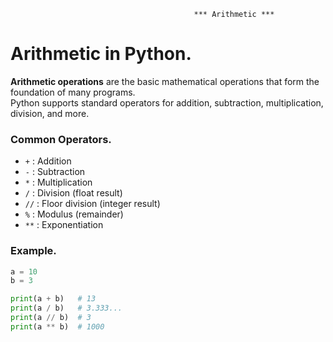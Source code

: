                                              *** Arithmetic ***

# Arithmetic in Python.

**Arithmetic operations** are the basic mathematical operations that form the foundation of many programs.  
Python supports standard operators for addition, subtraction, multiplication, division, and more.

### Common Operators.
- `+` : Addition  
- `-` : Subtraction  
- `*` : Multiplication  
- `/` : Division (float result)  
- `//` : Floor division (integer result)  
- `%` : Modulus (remainder)  
- `**` : Exponentiation  

### Example.
```python
a = 10
b = 3

print(a + b)   # 13
print(a / b)   # 3.333...
print(a // b)  # 3
print(a ** b)  # 1000
```
